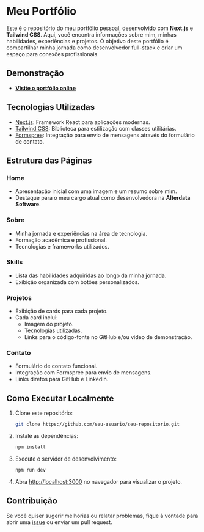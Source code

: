 # Meu Portfólio

Este é o repositório do meu portfólio pessoal, desenvolvido com **Next.js** e **Tailwind CSS**. Aqui, você encontra informações sobre mim, minhas habilidades, experiências e projetos. O objetivo deste portfólio é compartilhar minha jornada como desenvolvedor full-stack e criar um espaço para conexões profissionais.

## Demonstração
- **[Visite o portfólio online](https://portifolio-em-next-js.vercel.app/)**

## Tecnologias Utilizadas

- [Next.js](https://nextjs.org/): Framework React para aplicações modernas.
- [Tailwind CSS](https://tailwindcss.com/): Biblioteca para estilização com classes utilitárias.
- [Formspree](https://formspree.io/): Integração para envio de mensagens através do formulário de contato.

## Estrutura das Páginas

### Home
- Apresentação inicial com uma imagem e um resumo sobre mim.
- Destaque para o meu cargo atual como desenvolvedora na **Alterdata Software**.

### Sobre
- Minha jornada e experiências na área de tecnologia.
- Formação acadêmica e profissional.
- Tecnologias e frameworks utilizados.

### Skills
- Lista das habilidades adquiridas ao longo da minha jornada.
- Exibição organizada com botões personalizados.

### Projetos
- Exibição de cards para cada projeto.
- Cada card inclui:
  - Imagem do projeto.
  - Tecnologias utilizadas.
  - Links para o código-fonte no GitHub e/ou vídeo de demonstração.

### Contato
- Formulário de contato funcional.
- Integração com Formspree para envio de mensagens.
- Links diretos para GitHub e LinkedIn.

## Como Executar Localmente

1. Clone este repositório:
   ```bash
   git clone https://github.com/seu-usuario/seu-repositorio.git
   ```
2. Instale as dependências:
   ```bash
   npm install
   ```
3. Execute o servidor de desenvolvimento:
   ```bash
   npm run dev
   ```
4. Abra [http://localhost:3000](http://localhost:3000) no navegador para visualizar o projeto.

## Contribuição

Se você quiser sugerir melhorias ou relatar problemas, fique à vontade para abrir uma [issue](https://github.com/Emerzz35/Portifolio-em-next.js/issues) ou enviar um pull request.


